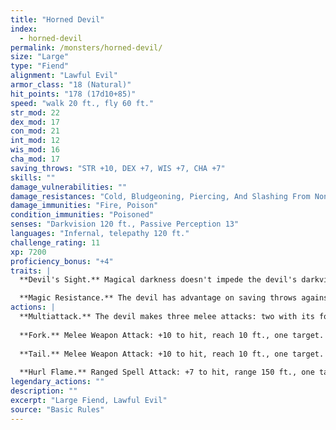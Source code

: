 ```yaml
---
title: "Horned Devil"
index:
  - horned-devil
permalink: /monsters/horned-devil/
size: "Large"
type: "Fiend"
alignment: "Lawful Evil"
armor_class: "18 (Natural)"
hit_points: "178 (17d10+85)"
speed: "walk 20 ft., fly 60 ft."
str_mod: 22
dex_mod: 17
con_mod: 21
int_mod: 12
wis_mod: 16
cha_mod: 17
saving_throws: "STR +10, DEX +7, WIS +7, CHA +7"
skills: ""
damage_vulnerabilities: ""
damage_resistances: "Cold, Bludgeoning, Piercing, And Slashing From Nonmagical Weapons That Aren'T Silvered"
damage_immunities: "Fire, Poison"
condition_immunities: "Poisoned"
senses: "Darkvision 120 ft., Passive Perception 13"
languages: "Infernal, telepathy 120 ft."
challenge_rating: 11
xp: 7200
proficiency_bonus: "+4"
traits: |
  **Devil's Sight.** Magical darkness doesn't impede the devil's darkvision.

  **Magic Resistance.** The devil has advantage on saving throws against spells and other magical effects.
actions: |
  **Multiattack.** The devil makes three melee attacks: two with its fork and one with its tail. It can use Hurl Flame in place of any melee attack.
  
  **Fork.** Melee Weapon Attack: +10 to hit, reach 10 ft., one target. Hit: 15 (2d8 + 6) piercing damage.
  
  **Tail.** Melee Weapon Attack: +10 to hit, reach 10 ft., one target. Hit: 10 (1d8 + 6) piercing damage. If the target is a creature other than an undead or a construct, it must succeed on a DC 17 Constitution saving throw or lose 10 (3d6) hit points at the start of each of its turns due to an infernal wound. Each time the devil hits the wounded target with this attack, the damage dealt by the wound increases by 10 (3d6). Any creature can take an action to stanch the wound with a successful DC 12 Wisdom (Medicine) check. The wound also closes if the target receives magical healing.
  
  **Hurl Flame.** Ranged Spell Attack: +7 to hit, range 150 ft., one target. Hit: 14 (4d6) fire damage. If the target is a flammable object that isn't being worn or carried, it also catches fire.  
legendary_actions: ""
description: ""
excerpt: "Large Fiend, Lawful Evil"
source: "Basic Rules"
---
```

